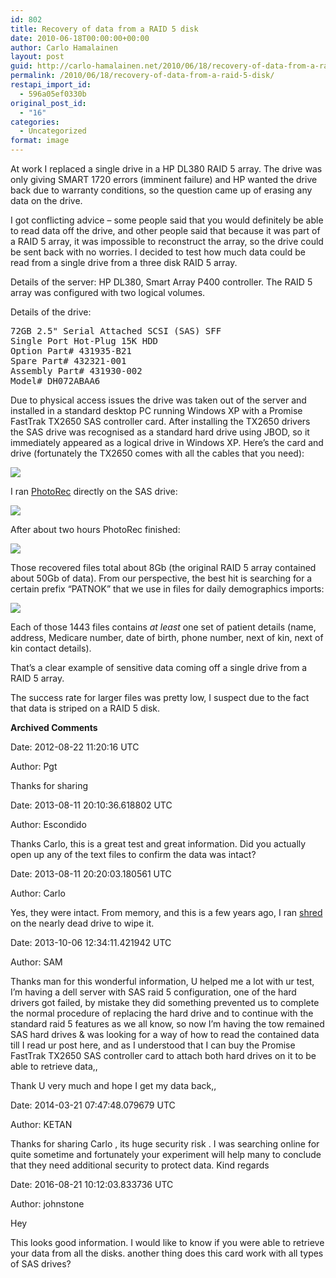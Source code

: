 ```yaml
---
id: 802
title: Recovery of data from a RAID 5 disk
date: 2010-06-18T00:00:00+00:00
author: Carlo Hamalainen
layout: post
guid: http://carlo-hamalainen.net/2010/06/18/recovery-of-data-from-a-raid-5-disk/
permalink: /2010/06/18/recovery-of-data-from-a-raid-5-disk/
restapi_import_id:
  - 596a05ef0330b
original_post_id:
  - "16"
categories:
  - Uncategorized
format: image
---
```

At work I replaced a single drive in a HP DL380 RAID 5 array. The drive was only giving SMART 1720 errors (imminent failure) and HP wanted the drive back due to warranty conditions, so the question came up of erasing any data on the drive.

I got conflicting advice &#8211; some people said that you would definitely be able to read data off the drive, and other people said that because it was part of a RAID 5 array, it was impossible to reconstruct the array, so the drive could be sent back with no worries. I decided to test how much data could be read from a single drive from a three disk RAID 5 array.

Details of the server: HP DL380, Smart Array P400 controller. The RAID 5 array was configured with two logical volumes.

Details of the drive:

<pre>72GB 2.5" Serial Attached SCSI (SAS) SFF
Single Port Hot-Plug 15K HDD
Option Part# 431935-B21
Spare Part# 432321-001
Assembly Part# 431930-002
Model# DH072ABAA6
</pre>

Due to physical access issues the drive was taken out of the server and installed in a standard desktop PC running Windows XP with a Promise FastTrak TX2650 SAS controller card. After installing the TX2650 drivers the SAS drive was recognised as a standard hard drive using JBOD, so it immediately appeared as a logical drive in Windows XP. Here&#8217;s the card and drive (fortunately the TX2650 comes with all the cables that you need):

<img src="https://i1.wp.com/s3.amazonaws.com/carlo-hamalainen.net/oldblog/stuff/wp-content/uploads/2010/06/card_and_drive.png?w=1100&#038;ssl=1" data-recalc-dims="1" /> 

I ran [PhotoRec](http://www.cgsecurity.org/wiki/PhotoRec) directly on the SAS drive:

<img src="https://i2.wp.com/s3.amazonaws.com/carlo-hamalainen.net/oldblog/stuff/wp-content/uploads/2010/06/photorec1.png?w=1100&#038;ssl=1" data-recalc-dims="1" /> 

After about two hours PhotoRec finished:

<img src="https://i1.wp.com/s3.amazonaws.com/carlo-hamalainen.net/oldblog/stuff/wp-content/uploads/2010/06/photorec2.png?w=1100&#038;ssl=1" data-recalc-dims="1" /> 

Those recovered files total about 8Gb (the original RAID 5 array contained about 50Gb of data). From our perspective, the best hit is searching for a certain prefix &#8220;PATNOK&#8221; that we use in files for daily demographics imports:

<img src="https://i0.wp.com/s3.amazonaws.com/carlo-hamalainen.net/oldblog/stuff/wp-content/uploads/2010/06/photorec-patnok.png?w=1100&#038;ssl=1" data-recalc-dims="1" /> 

Each of those 1443 files contains _at least_ one set of patient details (name, address, Medicare number, date of birth, phone number, next of kin, next of kin contact details).

That&#8217;s a clear example of sensitive data coming off a single drive from a RAID 5 array.

The success rate for larger files was pretty low, I suspect due to the fact that data is striped on a RAID 5 disk.

**Archived Comments**

Date: 2012-08-22 11:20:16 UTC

Author: Pgt

Thanks for sharing

Date: 2013-08-11 20:10:36.618802 UTC

Author: Escondido

Thanks Carlo, this is a great test and great information. Did you actually open up any of the text files to confirm the data was intact?

Date: 2013-08-11 20:20:03.180561 UTC

Author: Carlo

Yes, they were intact. From memory, and this is a few years ago, I ran [shred](http://en.wikipedia.org/wiki/Shred_%28Unix%29) on the nearly dead drive to wipe it.

Date: 2013-10-06 12:34:11.421942 UTC

Author: SAM

Thanks man for this wonderful information, U helped me a lot with ur test, I&#8217;m having a dell server with SAS raid 5 configuration, one of the hard drivers got failed, by mistake they did something prevented us to complete the normal procedure of replacing the hard drive and to continue with the standard raid 5 features as we all know, so now I&#8217;m having the tow remained SAS hard drives & was looking for a way of how to read the contained data till I read ur post here, and as I understood that I can buy the Promise FastTrak TX2650 SAS controller card to attach both hard drives on it to be able to retrieve data,,

Thank U very much and hope I get my data back,,

Date: 2014-03-21 07:47:48.079679 UTC

Author: KETAN

Thanks for sharing Carlo , its huge security risk . I was searching online for quite sometime and fortunately your experiment will help many to conclude that they need additional security to protect data. Kind regards

Date: 2016-08-21 10:12:03.833736 UTC

Author: johnstone 

Hey

This looks good information. I would like to know if you were able to retrieve your data from all the disks. another thing does this card work with all types of SAS drives?